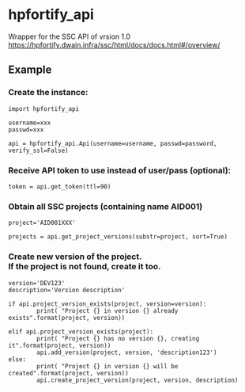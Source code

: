 # hpfortify_api
Wrapper for the SSC API of vrsion 1.0</br>
https://hpfortify.dwain.infra/ssc/html/docs/docs.html#/overview/

## Example

### Create the instance:
```
import hpfortify_api

username=xxx
passwd=xxx

api = hpfortify_api.Api(username=username, passwd=password, verify_ssl=False)
```

### Receive API token to use instead of user/pass (optional):
```
token = api.get_token(ttl=90)
```

### Obtain all SSC projects (containing name AID001)
```
project='AID001XXX'

projects = api.get_project_versions(substr=project, sort=True)
```

### Create new version of the project.</br>If the project is not found, create it too.
```
version='DEV123'
description='Version description'

if api.project_version_exists(project, version=version):
        print( "Project {} in version {} already exists".format(project, version))

elif api.project_version_exists(project):
        print( "Project {} has no version {}, creating it".format(project, version))
        api.add_version(project, version, 'description123')
else:
        print( "Project {} in version {} will be created".format(project, version))
        api.create_project_version(project, version, description)
```
